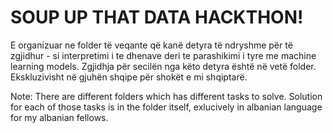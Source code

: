 # SOUP UP THAT DATA HACKTHON!


E organizuar ne folder të veqante që kanë detyra të ndryshme për të zgjidhur - si interpretimi i te dhenave deri te parashikimi i tyre me machine learning models. 
Zgjidhja për secilën nga këto detyra është në vetë folder. 
Ekskluzivisht në gjuhën shqipe për shokët e mi shqiptarë.


Note:
There are different folders which has different tasks to solve. 
Solution for each of those tasks is in the folder itself, exlucively in albanian language for my albanian fellows.


